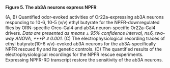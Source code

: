 **Figure 5. The ab3A neurons express NPFR**

(A, B) Quantified odor-evoked activities of Or22a-expressing ab3A neurons responding to 10-6, 10-5 (v/v) ethyl butyrate for the NPFR-downregulated flies by ORN-specific Orco-Gal4 and ab3A neuron-specific Or22a-Gal4 drivers. _Data are presented as means ± 95% confidence interval, n≥6, two-way ANOVA, \*\*\*P ≤ 0.001._
(C) The electrophysiological recording traces of ethyl butyrate(10-6 v/v)-evoked ab3A neurons for the ab3A-specifically NPFR rescued fly and its genetic controls.
(D) The quantified results of the electrophysiological recordings for the NPFR rescue experiments. Expressing NPFR-RD transcript restore the sensitivity of the ab3A neurons.